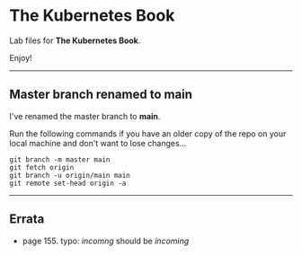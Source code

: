 # The Kubernetes Book

Lab files for **The Kubernetes Book**.

Enjoy!

---
## Master branch renamed to main

I've renamed the master branch to **main**.

Run the following commands if you have an older copy of the repo on your local machine and don't want to lose changes...

```Shell
git branch -m master main
git fetch origin
git branch -u origin/main main
git remote set-head origin -a
```

---
## Errata

- page 155. typo: _incomng_ should be _incoming_
